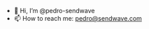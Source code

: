 - 👋 Hi, I’m @pedro-sendwave
- 📫 How to reach me: pedro@sendwave.com

<!---
pedro-sendwave/pedro-sendwave is a ✨ special ✨ repository because its `README.md` (this file) appears on your GitHub profile.
You can click the Preview link to take a look at your changes.
--->
